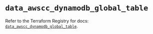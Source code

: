 # `data_awscc_dynamodb_global_table`

Refer to the Terraform Registry for docs: [`data_awscc_dynamodb_global_table`](https://registry.terraform.io/providers/hashicorp/awscc/0.70.0/docs/data-sources/dynamodb_global_table).
